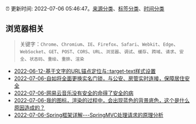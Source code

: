 :alarm_clock: 更新时间: 2022-07-06 05:46:47。[来源分类](../README.md)、[标签分类](../TAGS.md)、[时间分类](../TIMELINE.md)

## 浏览器相关


> 关键字：`Chrome`、`Chromium`、`IE`、`Firefox`、`Safari`、`Webkit`、`Edge`、`WebSocket`、`GET`、`POST`、`CORS`、`URL`、`浏览器`、`调试`、`缓存`、`跨域`、`请求`、`安全`、`状态码`、`重绘`、`重排`、`渲染`



- [2022-06-12-基于文字的URL锚点定位与::target-text样式设置](https://www.zhangxinxu.com/wordpress/2022/06/url-anchor-target-text/) 
- [2022-07-06-自如将全面更换实名门锁，与公安、房管实时连接，保障居住安全](https://www.v2ex.com/t/864402) 
- [2022-07-06-网易云音乐没有安全的命得了安全的病](https://www.v2ex.com/t/864401) 
- [2022-07-06-我的图标，渲染的过程中，会出现蓝色的背景底色，这个是什么原因造成的？](https://www.v2ex.com/t/864396) 
- [2022-07-06-Spring框架详解---SpringMVC处理请求的原理分析](https://toutiao.io/k/5rid6le) 